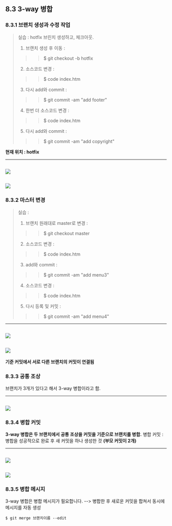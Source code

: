 ## 8.3 3-way 병합
### 8.3.1 브랜치 생성과 수정 작업
> 실습 : hotfix 브린치 생성하고, 체크아웃.
>
> 1. 브랜치 생성 후 이동 : 
> > > $ git checkout -b hotfix
> 2. 소스코드 변경 : 
> > > $ code index.htm
> 3. 다시 add와 commit : 
> > > $ git commit -am "add footer"
> 4. 한번 더 소스코드 변경 : 
> > > $ code index.htm
> 5. 다시 add와 commit : 
> > > $ git commit -am "add copyright"

**현재 위치 : hotfix**

-----
![](https://github.com/moolgutree/OSS-Needed-for-class/blob/main/09w/P20221108_104848000_AAFF7787-072F-4E27-85EA-756252F03D1E.PNG)
-----
![](https://github.com/moolgutree/OSS-Needed-for-class/blob/main/09w/P20221108_104913000_626E9AFD-3F4F-4098-9C2F-3C4E5805D64B.PNG)
-----

### 8.3.2 마스터 변경
> 실습 : 
>
> 1. 브랜치 원래대로 master로 변경 : 
> > > $ git checkout master
>2. 소스코드 변경 : 
> > > $ code index.htm
> 3. add와 commit : 
> > > $ git commit -am "add menu3"
> 4. 소스코드 변경 : 
> > > $ code index.htm
> 5. 다시 등록 및 커밋 : 
> > > $ git commit -am "add menu4"

-------
![](https://github.com/moolgutree/OSS-Needed-for-class/blob/main/09w/P20221108_104936000_B4B28F34-B306-4B05-A305-EA990120E064.PNG)
-------
![](https://github.com/moolgutree/OSS-Needed-for-class/blob/main/09w/P20221108_104958000_68463F7E-5D72-4F4F-81B1-4DE38A3AA634.PNG)
------

**기준 커밋에서 서로 다른 브랜치의 커밋이 연결됨**

### 8.3.3 공통 조상
브랜치가 3개가 있다고 해서 3-way 병합이라고 함.

-----
![](https://github.com/moolgutree/OSS-Needed-for-class/blob/main/09w/P20221108_105041000_49BEE750-E1E7-4487-93CC-2474DC1DA8CB.PNG)
-------

### 8.3.4 병합 커밋
**3-way 병합은 두 브랜치에서 공통 조상을 커밋을 기준으로 브랜치를 병합.**
병합 커밋 : 병합을 성공적으로 완료 후 새 커밋을 하나 생성한 것 **(부모 커밋이 2개)**

-----------
![](https://github.com/moolgutree/OSS-Needed-for-class/blob/main/09w/P20221108_105144000_CF4E35C1-0DFB-4D99-971E-37BCEC0F170B.PNG)
--------------
![](https://github.com/moolgutree/OSS-Needed-for-class/blob/main/09w/P20221108_105203000_052E61FA-DDBD-47C9-B5F9-F8FE2983D955.PNG)
--------------

### 8.3.5 병합 메시지
3-way 병합은 병합 메시지가 필요합니다. --> 병합한 후 새로운 커밋을 합쳐서 동시에 메시지를 자동 생성

```
$ git merge 브랜치이름 --edit
```
